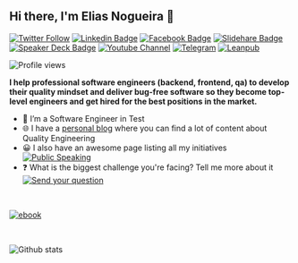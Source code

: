 ## Hi there, I'm Elias Nogueira 👋
[![Twitter Follow](https://img.shields.io/twitter/follow/eliasnogueira?style=for-the-badge)](https://twitter.com/eliasnogueira)
[![Linkedin Badge](https://img.shields.io/badge/-Add&nbsp;Me-blue?style=for-the-badge&logo=Linkedin&logoColor=white&link=https://www.linkedin.com/in/eliasnogueira/)](https://www.linkedin.com/in/eliasnogueira/)
[![Facebook Badge](https://img.shields.io/badge/-My&nbsp;page-blue?style=for-the-badge&logo=Facebook&logoColor=white&link=https://www.facebook.com/elias.nogueira.test)](https://www.facebook.com/elias.nogueira.test)
[![Slidehare Badge](https://img.shields.io/badge/-My&nbsp;Slideshare-58a1a3?style=for-the-badge&logo=Slideshare&logoColor=white&link=https://www.slideshare.net/elias.nogueira)](https://www.slideshare.net/elias.nogueira)
[![Speaker Deck Badge](https://img.shields.io/badge/-My&nbsp;Speaker&nbsp;deck-009287?style=for-the-badge&logo=speaker-deck&logoColor=white&link=https://speakerdeck.com/eliasnogueira)](https://speakerdeck.com/eliasnogueira)
[![Youtube Channel](https://img.shields.io/badge/-Follow%20my%20channel-c14438?style=for-the-badge&logo=Youtube&link=https://www.youtube.com/c/EliasNogueira)](https://www.youtube.com/c/EliasNogueira)
[![Telegram](https://img.shields.io/badge/Telegram-2CA5E0?style=for-the-badge&logo=telegram&logoColor=white)](https://t.me/dropsoftesting)
[![Leanpub](https://img.shields.io/badge/-My%20books-FDFDFD?style=for-the-badge&logo=leanpub&logoColor=black&link=https://leanpub.com/u/eliasnogueira)](https://leanpub.com/u/eliasnogueira) 

![Profile views](https://komarev.com/ghpvc/?username=eliasnogueira&style=for-the-badge)

**I help professional software engineers (backend, frontend, qa) to develop their quality mindset and deliver bug-free software so they become top-level engineers and get hired for the best positions in the market.**
<br/>
* 🤖   I’m a Software Engineer in Test 
* 🌐   I have a [personal blog](http://eliasnogueira.com) where you can find a lot of content about  Quality Engineering
* 😀   I also have an awesome page listing all my initiatives [![Public Speaking](https://badgen.net/badge/icon/public-speaking?icon=github&label)](https://github.com/eliasnogueira/public-speaking)
* ❓  What is the biggest challenge you're facing? Tell me more about it [![Send your question](https://badgen.net/github/issues/eliasnogueira/eliasnogueira)](https://github.com/eliasnogueira/eliasnogueira/issues)

<br />

[![ebook](https://github.com/eliasnogueira/eliasnogueira/blob/master/img/ebook.png)](http://www.eliasnogueira.com/ebook-5-tools-java-developers/)

<br />

![Github stats](https://github-readme-stats.vercel.app/api?username=eliasnogueira&hide=["prs","issues"])
